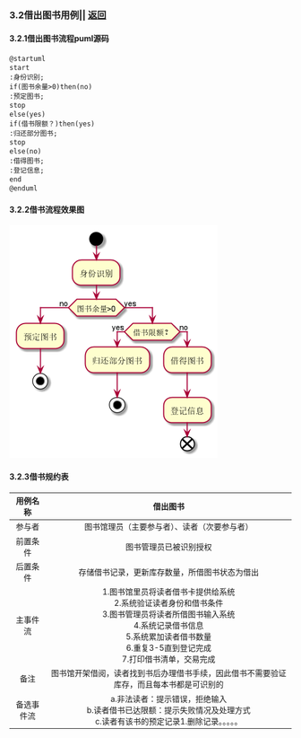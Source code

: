 ### 3.2借出图书用例|| [返回](README.md)
#### 3.2.1借出图书流程puml源码
```puml
@startuml
start
:身份识别;
if(图书余量>0)then(no)
:预定图书;
stop
else(yes)
if(借书限额？)then(yes)
:归还部分图书;
stop
else(no)
:借得图书;
:登记信息;
end
@enduml
```
#### 3.2.2借书流程效果图
![借书流程](lendbook.png)

#### 3.2.3借书规约表
|用例名称|借出图书|
|:------------:|:-----------------:|
|参与者|图书馆理员（主要参与者）、读者（次要参与者）|
|前置条件|图书管理员已被识别授权|
|后置条件|存储借书记录，更新库存数量，所借图书状态为借出|
|主事件流|1.图书馆里员将读者借书卡提供给系统<br>  2.系统验证读者身份和借书条件<br>  3.图书管理员将读者所借图书输入系统<br>4.系统记录借书信息<br>5.系统累加读者借书数量<br>6.重复3-5直到登记完成<br>7.打印借书清单，交易完成|
|备注|图书馆开架借阅，读者找到书后办理借书手续，因此借书不需要验证库存，而且每本书都是可识别的|
|备选事件流|a.非法读者：提示错误，拒绝输入<br>b.读者借书已达限额：提示失败情况及处理方式<br>c.读者有该书的预定记录1.删除记录。。。。。|